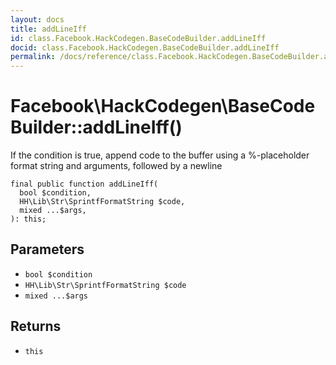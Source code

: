 ```yaml
---
layout: docs
title: addLineIff
id: class.Facebook.HackCodegen.BaseCodeBuilder.addLineIff
docid: class.Facebook.HackCodegen.BaseCodeBuilder.addLineIff
permalink: /docs/reference/class.Facebook.HackCodegen.BaseCodeBuilder.addLineIff/
---
```

# Facebook\\HackCodegen\\BaseCodeBuilder::addLineIff()




If the condition is true, append code to the buffer using a %-placeholder
format string and arguments, followed by a newline




``` Hack
final public function addLineIff(
  bool $condition,
  HH\Lib\Str\SprintfFormatString $code,
  mixed ...$args,
): this;
```




## Parameters




- ` bool $condition `
- ` HH\Lib\Str\SprintfFormatString $code `
- ` mixed ...$args `




## Returns




+ ` this `